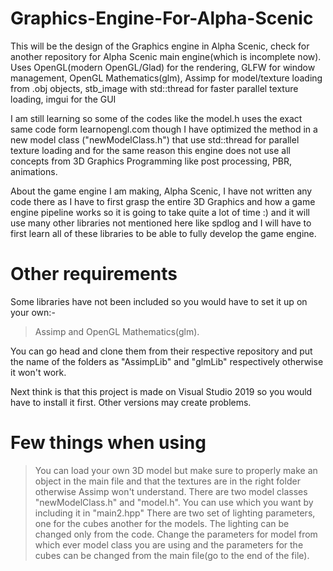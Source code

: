 # Graphics-Engine-For-Alpha-Scenic
This will be the design of the Graphics engine in Alpha Scenic, check for another repository for Alpha Scenic main engine(which is incomplete now).
Uses OpenGL(modern OpenGL/Glad) for the rendering, 
GLFW for window management, OpenGL Mathematics(glm),
Assimp for model/texture loading from .obj objects, 
stb_image with std::thread for faster parallel texture loading, 
imgui for the GUI

I am still learning so some of the codes like the model.h uses the exact same code form learnopengl.com though I have optimized the method in a new model class ("newModelClass.h") that
use std::thread for parallel texture loading and for the same reason this engine does not use all concepts from 3D Graphics Programming like post processing, PBR, animations.

About the game engine I am making, Alpha Scenic, I have not written any code there as I have to first grasp the entire 3D Graphics and how a game engine pipeline works so it is going to take 
quite a lot of time :) and it will use many other libraries not mentioned here like spdlog and I will have to first learn all of these libraries to be able to fully develop the game engine.

# Other requirements
Some libraries have not been included so you would have to set it up on your own:-
>Assimp and OpenGL Mathematics(glm).

You can go head and clone them from their respective repository and put the name of the folders as "AssimpLib" and "glmLib" respectively otherwise it won't work.

Next think is that this project is made on Visual Studio 2019 so you would have to install it first. Other versions may create problems.

# Few things when using
> You can load your own 3D model but make sure to properly make an object in the main file and that the textures are in the right folder otherwise Assimp won't understand.
> There are two model classes "newModelClass.h" and "model.h". You can use which you want by including it in "main2.hpp"
> There are two set of lighting parameters, one for the cubes another for the models. The lighting can be changed only from the code. Change the parameters for model from which ever
  model class you are using and the parameters for the cubes can be changed from the main file(go to the end of the file).
